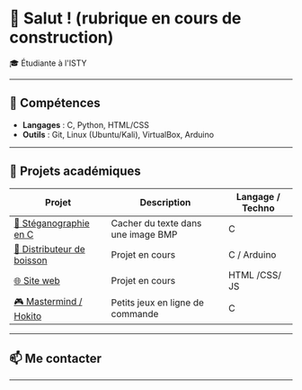 # 👋 Salut ! (rubrique en cours de construction) 

🎓 Étudiante à l'ISTY

---

## 🔧 Compétences

- **Langages** : C, Python, HTML/CSS
- **Outils** : Git, Linux (Ubuntu/Kali), VirtualBox, Arduino


---

## 🚀 Projets académiques

| Projet | Description | Langage / Techno |
|--------|-------------|------------------|
| [🔐 Stéganographie en C](//) | Cacher du texte dans une image BMP | C |
| [🧃 Distributeur de boisson](//) | Projet en cours | C / Arduino |
| [🌐 Site web ](//) | Projet en cours | HTML /CSS/ JS |
| [🎮 Mastermind / Hokito](//) | Petits jeux en ligne de commande | C |


---

## 📫 Me contacter



---


